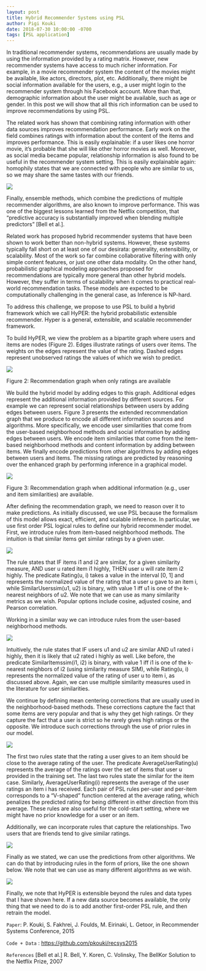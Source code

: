 ```yaml
---
layout: post
title: Hybrid Recommender Systems using PSL
author: Pigi Kouki
date: 2018-07-30 10:00:00 -0700
tags: [PSL application]
---
```

In traditional recommender systems, recommendations are usually made by using the information provided by a rating matrix.  However, new recommender systems have access to much richer information. For example, in a movie recommender system the content of the movies might be available, like actors, directors, plot, etc. Additionally, there might be social information available for the users, e.g., a user might login to the recommender system through his Facebook account.  More than that, demographic information about the user might be available, such as age or gender. In this post we will show that all this rich information can be used to improve recommendations by using PSL.

The related work has shown that combining rating information with other data sources improves recommendation performance.  Early work on the field combines ratings with information about the content of the items and improves performance. 
This is easily explainable: if a user likes one horror movie, it’s probable that she will like other horror movies as well. Moreover, as social media became popular, relationship information is also found to be useful in the recommender system setting.  This is easily explainable again: homophily states that we are connected with people who are similar to us, so we may share the same tastes with our friends. 


![](Image/hyper/fig1.png)

Finally, ensemble methods, which combine the predictions of multiple recommender algorithms, are also known to improve performance. This was one of the biggest lessons learned from the Netflix competition, that “predictive accuracy is substantially improved when blending multiple predictors” [Bell et al.].

Related work has proposed hybrid recommender systems that have been shown to work better than non-hybrid systems.  However, these systems typically fall short on at least one of our desirata: generality, extensibility, or scalability.  Most of the work so far combine collaborative filtering with only simple content features, or just one other data modality. On the other hand, probabilistic graphical modeling approaches proposed for recommendations are typically more general than other hybrid models. However, they suffer in terms of scalability when it comes to practical real-world recommendation tasks.  These models are expected to be computationally challenging in the general case, as Inference is NP-hard.

To address this challenge, we propose to use PSL to build a hybrid framework which we call HyPER: the hybrid probabilistic extensible recommender. Hyper is a general, extensible, and scalable recommender framework.  

To build HyPER, we view the problem as a bipartite graph where users and items are nodes (Figure 2).  Edges illustrate ratings of users over items. The weights on the edges represent the value of the rating. Dashed edges represent unobserved ratings the values of which we wish to predict.  


![](Image/hyper/fig2.png)

Figure 2: Recommendation graph when only ratings are available



We build the hybrid model by adding edges to this graph. Additional edges represent the additional information provided by different sources.  For example we can represent social relationships between users by adding edges between users.
Figure 3 presents the extended recommendation graph that we produce to encode all different information sources and algorithms.  More specifically, we encode user similarities that come from the user-based neighborhood methods and social information by adding edges between users. We encode item similarities that come from the item-based neighborhood methods and content information by adding between items. We finally encode predictions from other algorithms by adding edges between users and items.  The missing ratings are predicted by reasoning over the enhanced graph by performing inference in a graphical model. 

![](Image/hyper/fig3.png)

Figure 3: Recommendation graph when additional information (e.g., user and item similarities) are available.

After defining the recommendation graph, we need to reason over it to make predictions.  As initially discussed, we use PSL because the formalism of this model allows exact, efficient, and scalable inference.  In particular, we use first order PSL logical rules to define our hybrid recommender model. First, we introduce rules from item-based neighborhood methods.  The intuition is that similar items get similar ratings by a given user. 


![](Image/hyper/fig4.png)


The rule states that IF items i1 and i2 are similar, for a given similarity measure, AND user u rated item i1 highly, THEN user u will rate item i2 highly.   The predicate Rating(u, i) takes a value in the interval [0, 1] and represents the normalized value of the rating that a user u gave to an item i, while SimilarUserssim(u1, u2) is binary, with value 1 iff u1 is one of the k-nearest neighbors of u2. We note that we can use as many similarity metrics as we wish. Popular options include cosine, adjusted cosine, and Pearson correlation. 

Working in a similar way we can introduce rules from the user-based neighborhood methods. 

![](Image/hyper/fig5.png)


Intuitively, the rule states that IF users u1 and u2 are similar AND u1 rated i highly, then it is likely that u2 rated i highly as well.  Like before, the predicate SimilarItemssim(i1, i2) is binary, with value 1 iff i1 is one of the k-nearest neighbors of i2 (using similarity measure SIM), while Rating(u, i) represents the normalized value of the rating of user u to item i, as discussed above. Again, we can use multiple similarity measures used in the literature for user similarities.  

We continue by defining mean centering corrections that are usually used in the neighborhood-based methods. These corrections capture the fact that some items are very popular and that is why they get high ratings. Or they capture the fact that a user is strict so he rarely gives high ratings or the opposite.  We introduce such corrections through the use of prior rules in our model.

![](Image/hyper/fig6.png)

The first two rules state that the rating a user gives to an item should be close to the average rating of the user. The predicate AverageUserRating(u) represents the average of the ratings over the set of items that user u provided in the training set.  The last two rules state the similar for the item case. Similarly, AverageUserRating(i) represents the average of the user ratings an item i has received. Each pair of PSL rules per-user and per-item corresponds to a “V-shaped” function centered at the average rating, which penalizes the predicted rating for being different in either direction from this average. These rules are also useful for the cold-start setting, where we might have no prior knowledge for a user or an item.  

Additionally, we can incorporate rules that capture the relationships. Two users that are friends tend to give similar ratings. 

![](Image/hyper/fig7.png)

Finally as we stated, we can use the predictions from other algorithms.  We can do that by introducing rules in the form of priors, like the one shown below.  We note that we can use as many different algorithms as we wish. 

![](Image/hyper/fig8.png)

Finally, we note that HyPER is extensible beyond the rules and data types that I have shown here.  If a new data source becomes available, the only thing that we need to do is to add another first-order PSL rule, and then retrain the model.

`Paper`: P. Kouki, S. Fakhrei, J. Foulds, M. Eirinaki, L. Getoor, in Recommender Systems Conference, 2015

`Code + Data` : https://github.com/pkouki/recsys2015

`References`
[Bell et al.] R. Bell, Y. Koren, C. Volinsky, The BellKor Solution to the Netflix Prize, 2007
